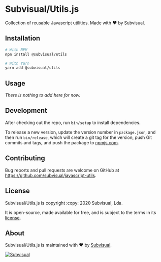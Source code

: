 Subvisual/Utils.js
==================

Collection  of reusable Javascript utilities. Made with :heart: by Subvisual.


Installation
------------

```sh
# With NPM
npm install @subvisual/utils

# With Yarn
yarn add @subvisual/utils
```


Usage
-----

_There is nothing to add here for now._


Development
-----------

After checking out the repo, run `bin/setup` to install dependencies.

To release a new version, update the version number in `package.json`, and then
run `bin/release`, which will create a git tag for the version, push Git
commits and tags, and push the package to [npmjs.com](https://npmjs.com).


Contributing
------------

Bug reports and pull requests are welcome on GitHub at
https://github.com/subvisual/javascript-utils.


License
-----

Subvisual/Utils.js is copyright :copy: 2020 Subvisual, Lda.

It is open-source, made available for free, and is subject to the terms in
its [license].


About
-----

Subvisual/Utils.js is maintained with :heart: by [Subvisual][subvisual].

[![Subvisual][subvisual-logo]][subvisual]


[license]: ./LICENSE.txt
[subvisual]: http://subvisual.com
[subvisual-logo]: https://raw.githubusercontent.com/subvisual/guides/master/github/templates/logos/blue.png

